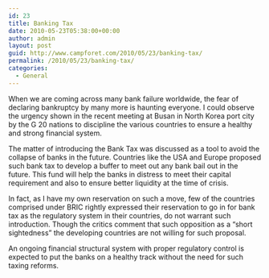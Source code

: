 ```yaml
---
id: 23
title: Banking Tax
date: 2010-05-23T05:38:00+00:00
author: admin
layout: post
guid: http://www.campforet.com/2010/05/23/banking-tax/
permalink: /2010/05/23/banking-tax/
categories:
  - General
---
```

When we are coming across many bank failure worldwide, the fear of declaring bankruptcy by many more is haunting everyone. I could observe the urgency shown in the recent meeting at Busan in North Korea port city by the G 20 nations to discipline the various countries to ensure a healthy and strong financial system.

The matter of introducing the Bank Tax was discussed as a tool to avoid the collapse of banks in the future. Countries like the USA and Europe proposed such bank tax to develop a buffer to meet out any bank bail out in the future. This fund will help the banks in distress to meet their capital requirement and also to ensure better liquidity at the time of crisis.

In fact, as I have my own reservation on such a move, few of the countries comprised under BRIC rightly expressed their reservation to go in for bank tax as the regulatory system in their countries, do not warrant such introduction. Though the critics comment that such opposition as a &#8220;short sightedness&#8221; the developing countries are not willing for such proposal.

An ongoing financial structural system with proper regulatory control is expected to put the banks on a healthy track without the need for such taxing reforms.